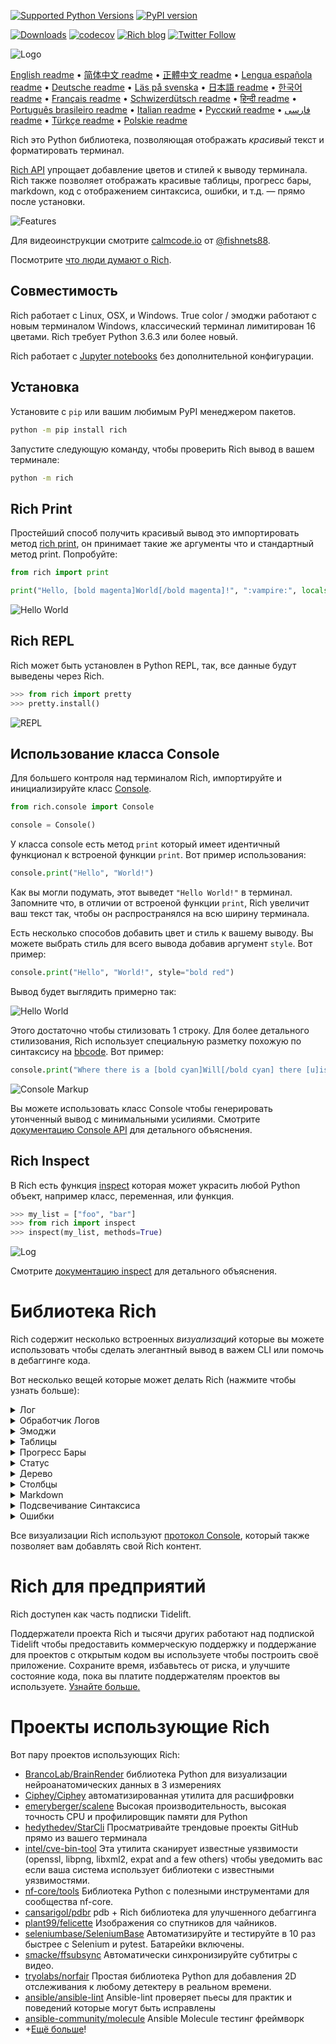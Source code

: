 [![Supported Python Versions](https://img.shields.io/pypi/pyversions/rich/13.2.0)](https://pypi.org/project/rich/) [![PyPI version](https://badge.fury.io/py/rich.svg)](https://badge.fury.io/py/rich)

[![Downloads](https://pepy.tech/badge/rich/month)](https://pepy.tech/project/rich)
[![codecov](https://codecov.io/gh/Textualize/rich/branch/master/graph/badge.svg)](https://codecov.io/gh/Textualize/rich)
[![Rich blog](https://img.shields.io/badge/blog-rich%20news-yellowgreen)](https://www.willmcgugan.com/tag/rich/)
[![Twitter Follow](https://img.shields.io/twitter/follow/willmcgugan.svg?style=social)](https://twitter.com/willmcgugan)

![Logo](https://github.com/textualize/rich/raw/master/imgs/logo.svg)

[English readme](https://github.com/textualize/rich/blob/master/README.md)
• [简体中文 readme](https://github.com/textualize/rich/blob/master/README.cn.md)
• [正體中文 readme](https://github.com/textualize/rich/blob/master/README.zh-tw.md)
• [Lengua española readme](https://github.com/textualize/rich/blob/master/README.es.md)
• [Deutsche readme](https://github.com/textualize/rich/blob/master/README.de.md)
• [Läs på svenska](https://github.com/textualize/rich/blob/master/README.sv.md)
• [日本語 readme](https://github.com/textualize/rich/blob/master/README.ja.md)
• [한국어 readme](https://github.com/textualize/rich/blob/master/README.kr.md)
• [Français readme](https://github.com/textualize/rich/blob/master/README.fr.md)
• [Schwizerdütsch readme](https://github.com/textualize/rich/blob/master/README.de-ch.md)
• [हिन्दी readme](https://github.com/textualize/rich/blob/master/README.hi.md)
• [Português brasileiro readme](https://github.com/textualize/rich/blob/master/README.pt-br.md)
• [Italian readme](https://github.com/textualize/rich/blob/master/README.it.md)
• [Русский readme](https://github.com/textualize/rich/blob/master/README.ru.md)
• [فارسی readme](https://github.com/textualize/rich/blob/master/README.fa.md)
• [Türkçe readme](https://github.com/textualize/rich/blob/master/README.tr.md)
• [Polskie readme](https://github.com/textualize/rich/blob/master/README.pl.md)

Rich это Python библиотека, позволяющая отображать _красивый_ текст и форматировать терминал.

[Rich API](https://rich.readthedocs.io/en/latest/) упрощает добавление цветов и стилей к выводу терминала. Rich также
позволяет отображать красивые таблицы, прогресс бары, markdown, код с отображением синтаксиса, ошибки, и т.д. — прямо
после установки.

![Features](https://github.com/textualize/rich/raw/master/imgs/features.png)

Для видеоинструкции смотрите [calmcode.io](https://calmcode.io/rich/introduction.html)
от [@fishnets88](https://twitter.com/fishnets88).

Посмотрите [что люди думают о Rich](https://www.willmcgugan.com/blog/pages/post/rich-tweets/).

## Cовместимость

Rich работает с Linux, OSX, и Windows. True color / эмоджи работают с новым терминалом Windows, классический терминал
лимитирован 16 цветами. Rich требует Python 3.6.3 или более новый.

Rich работает с [Jupyter notebooks](https://jupyter.org/) без дополнительной конфигурации.

## Установка

Установите с `pip` или вашим любимым PyPI менеджером пакетов.

```sh
python -m pip install rich
```

Запустите следующую команду, чтобы проверить Rich вывод в вашем терминале:

```sh
python -m rich
```

## Rich Print

Простейший способ получить красивый вывод это импортировать
метод [rich print](https://rich.readthedocs.io/en/latest/introduction.html#quick-start), он принимает такие же аргументы
что и стандартный метод print. Попробуйте:

```python
from rich import print

print("Hello, [bold magenta]World[/bold magenta]!", ":vampire:", locals())
```

![Hello World](https://github.com/textualize/rich/raw/master/imgs/print.png)

## Rich REPL

Rich может быть установлен в Python REPL, так, все данные будут выведены через Rich.

```python
>>> from rich import pretty
>>> pretty.install()
```

![REPL](https://github.com/textualize/rich/raw/master/imgs/repl.png)

## Использование класса Console

Для большего контроля над терминалом Rich, импортируйте и инициализируйте
класс [Console](https://rich.readthedocs.io/en/latest/reference/console.html#rich.console.Console).

```python
from rich.console import Console

console = Console()
```

У класса console есть метод `print` который имеет идентичный функционал к встроеной функции `print`. Вот пример
использования:

```python
console.print("Hello", "World!")
```

Как вы могли подумать, этот выведет `"Hello World!"` в терминал. Запомните что, в отличии от встроеной функции `print`,
Rich увеличит ваш текст так, чтобы он распространялся на всю ширину терминала.

Есть несколько способов добавить цвет и стиль к вашему выводу. Вы можете выбрать стиль для всего вывода добавив
аргумент `style`. Вот пример:

```python
console.print("Hello", "World!", style="bold red")
```

Вывод будет выглядить примерно так:

![Hello World](https://github.com/textualize/rich/raw/master/imgs/hello_world.png)

Этого достаточно чтобы стилизовать 1 строку. Для более детального стилизования, Rich использует специальную разметку
похожую по синтаксису на [bbcode](https://en.wikipedia.org/wiki/BBCode). Вот пример:

```python
console.print("Where there is a [bold cyan]Will[/bold cyan] there [u]is[/u] a [i]way[/i].")
```

![Console Markup](https://github.com/textualize/rich/raw/master/imgs/where_there_is_a_will.png)

Вы можете использовать класс Console чтобы генерировать утонченный вывод с минимальными усилиями.
Смотрите [документацию Console API](https://rich.readthedocs.io/en/latest/console.html) для детального объяснения.

## Rich Inspect

В Rich есть функция [inspect](https://rich.readthedocs.io/en/latest/reference/init.html?highlight=inspect#rich.inspect)
которая может украсить любой Python объект, например класс, переменная, или функция.

```python
>>> my_list = ["foo", "bar"]
>>> from rich import inspect
>>> inspect(my_list, methods=True)
```

![Log](https://github.com/textualize/rich/raw/master/imgs/inspect.png)

Смотрите [документацию inspect](https://rich.readthedocs.io/en/latest/reference/init.html#rich.inspect) для детального
объяснения.

# Библиотека Rich

Rich содержит несколько встроенных _визуализаций_ которые вы можете использовать чтобы сделать элегантный вывод в важем
CLI или помочь в дебаггинге кода.

Вот несколько вещей которые может делать Rich (нажмите чтобы узнать больше):

<details>
<summary>Лог</summary>

В классе console есть метод `log()` который похож на `print()`, но также изображает столбец для текущего времени, файла
и линии кода которая вызвала метод. По умолчанию Rich будет подсвечивать синтаксис для структур Python и для строк repr.
Если вы передадите в метод коллекцию (т.е. dict или list) Rich выведет её так, чтобы она помещалась в доступном месте.
Вот пример использования этого метода.

```python
from rich.console import Console
console = Console()

test_data = [
    {"jsonrpc": "2.0", "method": "sum", "params": [None, 1, 2, 4, False, True], "id": "1",},
    {"jsonrpc": "2.0", "method": "notify_hello", "params": [7]},
    {"jsonrpc": "2.0", "method": "subtract", "params": [42, 23], "id": "2"},
]

def test_log():
    enabled = False
    context = {
        "foo": "bar",
    }
    movies = ["Deadpool", "Rise of the Skywalker"]
    console.log("Hello from", console, "!")
    console.log(test_data, log_locals=True)


test_log()
```

Код выше выведет это:

![Log](https://github.com/textualize/rich/raw/master/imgs/log.png)

Запомните аргумент `log_locals`, он выводит таблицу имеющую локальные переменные функции в которой метод был вызван.

Метод может быть использован для вывода данных в терминал в длинно-работающих программ, таких как сервера, но он также
может помочь в дебаггинге.

</details>
<details>
<summary>Обработчик Логов</summary>

Вы также можете использовать встроенный [класс Handler](https://rich.readthedocs.io/en/latest/logging.html) чтобы
форматировать и раскрашивать вывод из встроенной библиотеки logging. Вот пример вывода:

![Logging](https://github.com/textualize/rich/raw/master/imgs/logging.png)

</details>

<details>
<summary>Эмоджи</summary>

Чтобы вставить эмоджи в вывод консоли поместите название между двумя двоеточиями. Вот пример:

```python
>>> console.print(":smiley: :vampire: :pile_of_poo: :thumbs_up: :raccoon:")
😃 🧛 💩 👍 🦝
```

Пожалуйста, используйте это мудро.

</details>

<details>
<summary>Таблицы</summary>

Rich может отображать гибкие [таблицы](https://rich.readthedocs.io/en/latest/tables.html) с символами unicode. Есть
большое количество форматов границ, стилей, выравниваний ячеек и т.п.

![table movie](https://github.com/textualize/rich/raw/master/imgs/table_movie.gif)

Эта анимация была сгенерирована с
помощью [table_movie.py](https://github.com/textualize/rich/blob/master/examples/table_movie.py) в директории примеров.

Вот пример более простой таблицы:

```python
from rich.console import Console
from rich.table import Table

console = Console()

table = Table(show_header=True, header_style="bold magenta")
table.add_column("Date", style="dim", width=12)
table.add_column("Title")
table.add_column("Production Budget", justify="right")
table.add_column("Box Office", justify="right")
table.add_row(
    "Dec 20, 2019", "Star Wars: The Rise of Skywalker", "$275,000,000", "$375,126,118"
)
table.add_row(
    "May 25, 2018",
    "[red]Solo[/red]: A Star Wars Story",
    "$275,000,000",
    "$393,151,347",
)
table.add_row(
    "Dec 15, 2017",
    "Star Wars Ep. VIII: The Last Jedi",
    "$262,000,000",
    "[bold]$1,332,539,889[/bold]",
)

console.print(table)
```

Этот пример выводит:

![table](https://github.com/textualize/rich/raw/master/imgs/table.png)

Запомните что разметка консоли отображается таким же способом что и `print()` и `log()`. На самом деле, всё, что может
отобразить Rich может быть в заголовках или рядах (даже другие таблицы).

Класс `Table` достаточно умный чтобы менять размер столбцов, так, чтобы они заполняли доступную ширину терминала,
обёртывая текст как нужно. Вот тот же самый пример с терминалом меньше таблицы:

![table2](https://github.com/textualize/rich/raw/master/imgs/table2.png)

</details>

<details>
<summary>Прогресс Бары</summary>

Rich может отображать несколько плавных [прогресс](https://rich.readthedocs.io/en/latest/progress.html) баров чтобы
отслеживать долго-идущие задания.

Для базового использования, оберните любую последовательность в функции `track` и переберите результат. Вот пример:

```python
from rich.progress import track

for step in track(range(100)):
    do_step(step)
```

Отслеживать больше чем 1 задание не сложнее. Вот пример взятый из документации:

![progress](https://github.com/textualize/rich/raw/master/imgs/progress.gif)

Столбцы могут быть настроены чтобы показывать любые детали. Стандартные столбцы содержат проценты исполнения, размер
файлы, скорость файла, и оставшееся время. Вот ещё пример показывающий загрузку в прогрессе:

![progress](https://github.com/textualize/rich/raw/master/imgs/downloader.gif)

Чтобы попробовать самому,
скачайте [examples/downloader.py](https://github.com/textualize/rich/blob/master/examples/downloader.py) который может
скачать несколько URL одновременно пока отображая прогресс.

</details>

<details>
<summary>Статус</summary>

Для ситуаций где сложно высчитать прогресс, вы можете использовать
метод [статус](https://rich.readthedocs.io/en/latest/reference/console.html#rich.console.Console.status) который будет
отображать крутящуюся анимацию и сообщение. Анимация не перекроет вам доступ к консоли. Вот пример:

```python
from time import sleep
from rich.console import Console

console = Console()
tasks = [f"task {n}" for n in range(1, 11)]

with console.status("[bold green]Working on tasks...") as status:
    while tasks:
        task = tasks.pop(0)
        sleep(1)
        console.log(f"{task} complete")
```

Это генерирует вот такой вывод в консоль.

![status](https://github.com/textualize/rich/raw/master/imgs/status.gif)

Крутящиеся анимации были взяты из [cli-spinners](https://www.npmjs.com/package/cli-spinners). Вы можете выбрать одну из
них указав параметр `spinner`. Запустите следующую команду чтобы узнать доступные анимации:

```
python -m rich.spinner
```

Эта команда выдаёт вот такой вывод в терминал:

![spinners](https://github.com/textualize/rich/raw/master/imgs/spinners.gif)

</details>

<details>
<summary>Дерево</summary>

Rich может отобразить [дерево](https://rich.readthedocs.io/en/latest/tree.html) с указаниями. Дерево идеально подходит
для отображения структуры файлов или любых других иерархических данных.

Ярлыки дерева могут быть простым текстом или любой другой вещью Rich может отобразить. Запустите следующую команду для
демонстрации:

```
python -m rich.tree
```

Это генерирует следующий вывод:

![markdown](https://github.com/textualize/rich/raw/master/imgs/tree.png)

Смотрите пример [tree.py](https://github.com/textualize/rich/blob/master/examples/tree.py) для скрипта который
отображает дерево любой директории, похоже на команду linux `tree`.

</details>

<details>
<summary>Столбцы</summary>

Rich может отображать контент в [столбцах](https://rich.readthedocs.io/en/latest/columns.html) с равной или оптимальной
шириной. Вот очень простой пример клона команды `ls` (MacOS / Linux) который отображает a файлы директории в столбцах:

```python
import os
import sys

from rich import print
from rich.columns import Columns

directory = os.listdir(sys.argv[1])
print(Columns(directory))
```

Следующий скриншот это вывод из [примера столбцов](https://github.com/textualize/rich/blob/master/examples/columns.py)
который изображает данные взятые из API в столбцах:

![columns](https://github.com/textualize/rich/raw/master/imgs/columns.png)

</details>

<details>
<summary>Markdown</summary>

Rich может отображать [markdown](https://rich.readthedocs.io/en/latest/markdown.html) и делает неплохую работу в
форматировании под терминал.

Чтобы отобразить markdown импортируйте класс `Markdown` и инициализируйте его с помощью строки содержащей код markdown.
После чего выведите его в консоль. Вот пример:

```python
from rich.console import Console
from rich.markdown import Markdown

console = Console()
with open("README.md") as readme:
    markdown = Markdown(readme.read())
console.print(markdown)
```

Это выведет что-то похожее на это:

![markdown](https://github.com/textualize/rich/raw/master/imgs/markdown.png)

</details>

<details>
<summary>Подсвечивание Синтаксиса</summary>

Rich использует библиотеку [pygments](https://pygments.org/) чтобы
имплементировать [подсвечивание синтаксиса](https://rich.readthedocs.io/en/latest/syntax.html). Использование похоже на
отображение markdown; инициализируйте класс `Syntax` и выводите его в консоль. Вот пример:

```python
from rich.console import Console
from rich.syntax import Syntax

my_code = '''
def iter_first_last(values: Iterable[T]) -> Iterable[Tuple[bool, bool, T]]:
    """Iterate and generate a tuple with a flag for first and last value."""
    iter_values = iter(values)
    try:
        previous_value = next(iter_values)
    except StopIteration:
        return
    first = True
    for value in iter_values:
        yield first, False, previous_value
        first = False
        previous_value = value
    yield first, True, previous_value
'''
syntax = Syntax(my_code, "python", theme="monokai", line_numbers=True)
console = Console()
console.print(syntax)
```

Это выведет что-то похожее на это:

![syntax](https://github.com/textualize/rich/raw/master/imgs/syntax.png)

</details>

<details>
<summary>Ошибки</summary>

Rich может отображать [красивые ошибки](https://rich.readthedocs.io/en/latest/traceback.html) которые проще читать и
показывают больше кода чем стандартные ошибки Python. Вы можете установить Rich как стандартный обработчик ошибок чтобы
все непойманные ошибки отображал Rich.

Вот как это выглядит на OSX (похоже на Linux):

![traceback](https://github.com/textualize/rich/raw/master/imgs/traceback.png)

</details>

Все визуализации Rich используют [протокол Console](https://rich.readthedocs.io/en/latest/protocol.html), который также
позволяет вам добавлять свой Rich контент.

# Rich для предприятий

Rich доступен как часть подписки Tidelift.

Поддержатели проекта Rich и тысячи других работают над подпиской Tidelift чтобы предоставить коммерческую поддержку и
поддержание для проектов с открытым кодом вы используете чтобы построить своё приложение. Сохраните время, избавьтесь от
риска, и улучшите состояние кода, пока вы платите поддержателям проектов вы
используете. [Узнайте больше.](https://tidelift.com/subscription/pkg/pypi-rich?utm_source=pypi-rich&utm_medium=referral&utm_campaign=enterprise&utm_term=repo)

# Проекты использующие Rich

Вот пару проектов использующих Rich:

- [BrancoLab/BrainRender](https://github.com/BrancoLab/BrainRender)
  библиотека Python для визуализации нейроанатомических данных в 3 измерениях
- [Ciphey/Ciphey](https://github.com/Ciphey/Ciphey)
  автоматизированная утилита для расшифровки
- [emeryberger/scalene](https://github.com/emeryberger/scalene)
  Высокая производительность, высокая точность CPU и профилировщик памяти для Python
- [hedythedev/StarCli](https://github.com/hedythedev/starcli)
  Просматривайте трендовые проекты GitHub прямо из вашего терминала
- [intel/cve-bin-tool](https://github.com/intel/cve-bin-tool)
  Эта утилита сканирует известные уязвимости (openssl, libpng, libxml2, expat and a few others) чтобы уведомить вас если
  ваша система использует библиотеки с известными уязвимостями.
- [nf-core/tools](https://github.com/nf-core/tools)
  Библиотека Python с полезными инструментами для сообщества nf-core.
- [cansarigol/pdbr](https://github.com/cansarigol/pdbr)
  pdb + Rich библиотека для улучшенного дебаггинга
- [plant99/felicette](https://github.com/plant99/felicette)
  Изображения со спутников для чайников.
- [seleniumbase/SeleniumBase](https://github.com/seleniumbase/SeleniumBase)
  Автоматизируйте и тестируйте в 10 раз быстрее с Selenium и pytest. Батарейки включены.
- [smacke/ffsubsync](https://github.com/smacke/ffsubsync)
  Автоматически синхронизируйте субтитры с видео.
- [tryolabs/norfair](https://github.com/tryolabs/norfair)
  Простая библиотека Python для добавления 2D отслеживания к любому детектеру в реальном времени.
- [ansible/ansible-lint](https://github.com/ansible/ansible-lint) Ansible-lint проверяет пьесы для практик и поведений
  которые могут быть исправлены
- [ansible-community/molecule](https://github.com/ansible-community/molecule) Ansible Molecule тестинг фреймворк
- +[Ещё больше](https://github.com/textualize/rich/network/dependents)!

<!-- This is a test, no need to translate -->
